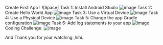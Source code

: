 Create First App !
![Space]
Task 1: Install Android Studio
![image](https://user-images.githubusercontent.com/62656512/135213055-b26133f8-0ffb-4f43-8488-446867d0f9a7.png)
Task 2: Create Hello World App
![image](https://user-images.githubusercontent.com/62656512/135213436-cc518cd3-136e-4166-ab89-5f3ae1aaa6c9.png)
Task 3: Use a Virtual Device
![image](https://user-images.githubusercontent.com/62656512/135213563-ed27886f-7c08-4712-a40c-91bb55cff69f.png)
Task 4: Use a Physical Device
![image](https://user-images.githubusercontent.com/62656512/135214172-520edbc4-9297-47ec-967e-fbc3134b09e5.png)
Task 5: Change the app Gradle configuration
![image](https://user-images.githubusercontent.com/62656512/135214332-c3df3bc7-cd5d-4d45-b753-c15a46622c10.png)
Task 6: Add log statements to your app
![image](https://user-images.githubusercontent.com/62656512/135215074-3f85196a-59d1-4106-8079-b3f401e7462a.png)
Coding Challenge:
![image](https://user-images.githubusercontent.com/62656512/135215507-729df0ac-bf06-4dee-b6fb-55323c8eac05.png)

And
Thank you for your watching ,hihi.
